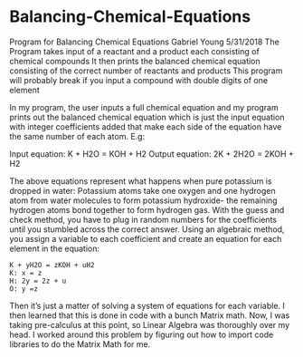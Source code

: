 # Balancing-Chemical-Equations
Program for Balancing Chemical Equations
Gabriel Young
5/31/2018
The Program takes input of a reactant and a product each consisting of chemical compounds
It then prints the balanced chemical equation consisting of the correct number of reactants and products
This program will probably break if you input a compound with double digits of one element

In my program, the user inputs a full chemical equation and my program prints out the balanced chemical equation which is just the input equation with integer coefficients added that make each side of the equation have the same number of each atom. E.g:

Input equation: 	K + H2O = KOH + H2
Output equation: 	2K + 2H2O = 2KOH + H2

The above equations represent what happens when pure potassium is dropped in water: Potassium atoms take one oxygen and one hydrogen atom from water molecules to form potassium hydroxide- the remaining hydrogen atoms bond together to form hydrogen gas.
With the guess and check method, you have to plug in random numbers for the coefficients until you stumbled across the correct answer. Using an algebraic method, you assign a variable to each coefficient and create an equation for each element in the equation:

	K + yH2O = zKOH + uH2
	K: x = z
	H: 2y = 2z + u
	O: y =z
	
Then it’s just a matter of solving a system of equations for each variable. I then learned that this is done in code with a bunch Matrix math. Now, I was taking pre-calculus at this point, so Linear Algebra was thoroughly over my head. I worked around this problem by figuring out how to import code libraries to do the Matrix Math for me.

